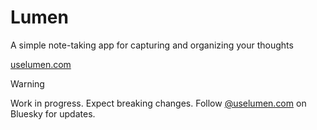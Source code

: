 # Lumen

A simple note-taking app for capturing and organizing your thoughts

[uselumen.com](https://uselumen.com)

> [!WARNING]
> Work in progress. Expect breaking changes. Follow [@uselumen.com](https://bsky.app/profile/uselumen.com) on Bluesky for updates.
